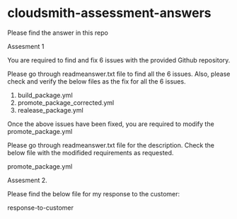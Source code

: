 # cloudsmith-assessment-answers
Please find the answer in this repo

Assesment 1

You are required to find and fix 6 issues with the provided Github repository.

Please go through readmeanswer.txt file to find all the 6 issues.
Also, please check and verify the below files as the fix for all the 6 issues.

1. build_package.yml
2. promote_package_corrected.yml
3. realease_package.yml

Once the above issues have been fixed, you are required to modify the
promote_package.yml

Please go through readmeanswer.txt file for the description.
Check the below file with the modifided requirements as requested.

promote_package.yml


Assesment 2.

Please find the below file for my response to the customer:

response-to-customer
